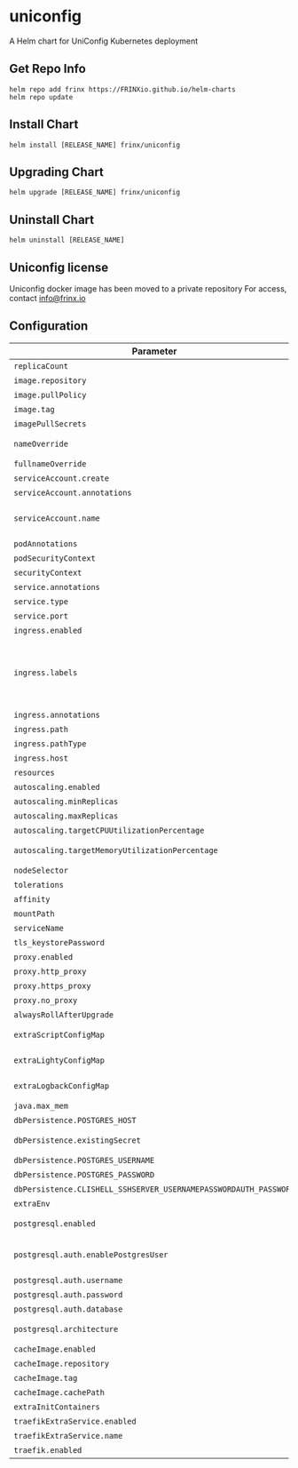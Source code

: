 # uniconfig

A Helm chart for UniConfig Kubernetes deployment

## Get Repo Info

```console
helm repo add frinx https://FRINXio.github.io/helm-charts
helm repo update
```

## Install Chart

```console
helm install [RELEASE_NAME] frinx/uniconfig
```

## Upgrading Chart

```console
helm upgrade [RELEASE_NAME] frinx/uniconfig
```

## Uninstall Chart

```console
helm uninstall [RELEASE_NAME]
```

## Uniconfig license

Uniconfig docker image has been moved to a private repository
For access, contact info@frinx.io

## Configuration

| Parameter | Description | Default |
|-----------|-------------|---------|
| `replicaCount` | Number of nodes | `1` |
| `image.repository` | Image repository | `frinx/uniconfig` |
| `image.pullPolicy` | Image pull policy | `IfNotPresent` |
| `image.tag` | Image tag | `""` |
| `imagePullSecrets` | Image pull secrets | `[]` |
| `nameOverride` | Replaces the name of the chart in the Chart.yaml file | `""` |
| `fullnameOverride` |  Completely replaces the generated name | `""` |
| `serviceAccount.create` | Create service account | `true` |
| `serviceAccount.annotations` | ServiceAccount annotations | `{}` |
| `serviceAccount.name` | Service account name to use, when empty will be set to created account if `serviceAccount.create` is set else to `default` | `""` |
| `podAnnotations` | Deployment | `{}` |
| `podSecurityContext` | Pod deployment securityContext | `{}` |
| `securityContext` | Deployment securityContext | See [values.yaml](https://github.com/FRINXio/helm-charts/blob/main/charts/uniconfig/values.yaml) |
| `service.annotations` | Annotations for service resource | `{}` |
| `service.type` | Kubernetes service type | `ClusterIP` |
| `service.port` | Kubernetes port of service | `8181` |
| `ingress.enabled` | Enables Ingress | `true` |
| `ingress.labels` | Ingress labels. It is highly recommendet to use labels with environment value in cluster with multiple traefik ingress controllers. Please also set traefik.providers.kubernetesIngress.labelSelector to specific label | `{}` |
| `ingress.annotations` | Ingress annotations (values are templated) | `{}` |
| `ingress.path` | Path for service  | `/` |
| `ingress.pathType` | Path type variable | `Prefix` |
| `ingress.host` | Host variable | |
| `resources` | CPU/Memory resource requests/limits | `{}` |
| `autoscaling.enabled` | Enable replica autoscaling settings | `false` |
| `autoscaling.minReplicas` | Minimum replicas for the pod autoscaling | `1` |
| `autoscaling.maxReplicas` | Maximum replicas for the pod autoscaling | `100` |
| `autoscaling.targetCPUUtilizationPercentage` | Percentage of CPU to consider when autoscaling | `80` |
| `autoscaling.targetMemoryUtilizationPercentage` | Percentage of Memory to consider when autoscaling | |
| `nodeSelector` | Node labels for pod assignment | `{}` |
| `tolerations` | Toleration labels for pod assignment | `[]` |
| `affinity` | Affinity settings for pod assignment | `{}` |
| `mountPath` | Mount path for uniconfig config files | |
| `serviceName` | serviceName env variable | `"uniconfig"` |
| `tls_keystorePassword` | tls_keystorePassword env variable | `"password"` |
| `proxy.enabled` | Enable proxy for uniconfig  | `false` |
| `proxy.http_proxy` | Proxy address for http | `""` |
| `proxy.https_proxy` | Proxy address for https | `""` |
| `proxy.no_proxy` | List of no proxy | `""` |
| `alwaysRollAfterUpgrade` | Always roll after upgrade option | `false` |
| `extraScriptConfigMap` | Mount different config map with script for uniconfig | |
| `extraLightyConfigMap` | Mount different config map with lighty configuration file for uniconfig | |
| `extraLogbackConfigMap` | Mount different config map with logback configuration file for uniconfig | |
| `java.max_mem` | Max memory for java | `"10G"` |
| `dbPersistence.POSTGRES_HOST` | Database host | |
| `dbPersistence.existingSecret` | Name of existing secret with database credentials | `` |
| `dbPersistence.POSTGRES_USERNAME` | Database username | `"postgresU"` |
| `dbPersistence.POSTGRES_PASSWORD` | Database password | `"postgresP"` |
| `dbPersistence.CLISHELL_SSHSERVER_USERNAMEPASSWORDAUTH_PASSWORD` | CLI shell password | `admin` |
| `extraEnv` | Extra env for uniconfig-controller | See [values.yaml](https://github.com/FRINXio/helm-charts/blob/main/charts/uniconfig/values.yaml) |
| `postgresql.enabled` | Switch to enable or disable the PostgreSQL helm chart | `true` |
| `postgresql.auth.enablePostgresUser` | Assign a password to the "postgres" admin user. Otherwise, remote access will be blocked for this user | `true` |
| `postgresql.auth.username` | Name for a custom user to create | `postgresU` |
| `postgresql.auth.password` | Password for the custom user to create | `postgresP` |
| `postgresql.auth.database` | Name for a custom database to create | `conductor` |
| `postgresql.architecture` | PostgreSQL architecture (`standalone` or `replication`) | `standalone` |
| `cacheImage.enabled` | Enable cacheImage | `false` |
| `cacheImage.repository` | cacheImage repository | |
| `cacheImage.tag` | cacheImage tag | `""` |
| `cacheImage.cachePath` | Path to cache files in cacheImage | |
| `extraInitContainers` | Option to add extraInitContainers | `[]` |
| `traefikExtraService.enabled` | Enable extra service for traefik | `true` |
| `traefikExtraService.name` | Name for extra service for traefik | `"unistore"` |
| `traefik.enabled` | Switch to enable or disable the traefik helm chart | `true` |
